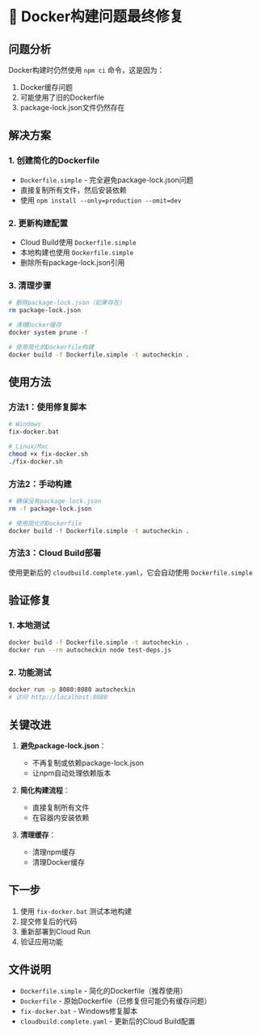 # 🐳 Docker构建问题最终修复

## 问题分析
Docker构建时仍然使用 `npm ci` 命令，这是因为：
1. Docker缓存问题
2. 可能使用了旧的Dockerfile
3. package-lock.json文件仍然存在

## 解决方案

### 1. 创建简化的Dockerfile
- `Dockerfile.simple` - 完全避免package-lock.json问题
- 直接复制所有文件，然后安装依赖
- 使用 `npm install --only=production --omit=dev`

### 2. 更新构建配置
- Cloud Build使用 `Dockerfile.simple`
- 本地构建也使用 `Dockerfile.simple`
- 删除所有package-lock.json引用

### 3. 清理步骤
```bash
# 删除package-lock.json（如果存在）
rm package-lock.json

# 清理Docker缓存
docker system prune -f

# 使用简化的Dockerfile构建
docker build -f Dockerfile.simple -t autocheckin .
```

## 使用方法

### 方法1：使用修复脚本
```bash
# Windows
fix-docker.bat

# Linux/Mac
chmod +x fix-docker.sh
./fix-docker.sh
```

### 方法2：手动构建
```bash
# 确保没有package-lock.json
rm -f package-lock.json

# 使用简化的Dockerfile
docker build -f Dockerfile.simple -t autocheckin .
```

### 方法3：Cloud Build部署
使用更新后的 `cloudbuild.complete.yaml`，它会自动使用 `Dockerfile.simple`

## 验证修复

### 1. 本地测试
```bash
docker build -f Dockerfile.simple -t autocheckin .
docker run --rm autocheckin node test-deps.js
```

### 2. 功能测试
```bash
docker run -p 8080:8080 autocheckin
# 访问 http://localhost:8080
```

## 关键改进

1. **避免package-lock.json**：
   - 不再复制或依赖package-lock.json
   - 让npm自动处理依赖版本

2. **简化构建流程**：
   - 直接复制所有文件
   - 在容器内安装依赖

3. **清理缓存**：
   - 清理npm缓存
   - 清理Docker缓存

## 下一步

1. 使用 `fix-docker.bat` 测试本地构建
2. 提交修复后的代码
3. 重新部署到Cloud Run
4. 验证应用功能

## 文件说明

- `Dockerfile.simple` - 简化的Dockerfile（推荐使用）
- `Dockerfile` - 原始Dockerfile（已修复但可能仍有缓存问题）
- `fix-docker.bat` - Windows修复脚本
- `cloudbuild.complete.yaml` - 更新后的Cloud Build配置 